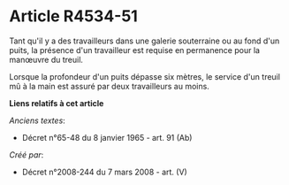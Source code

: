 # Article R4534-51

Tant qu'il y a des travailleurs dans une galerie souterraine ou au fond d'un puits, la présence d'un travailleur est requise
en permanence pour la manœuvre du treuil.

Lorsque la profondeur d'un puits dépasse six mètres, le service d'un treuil mû à la main est assuré par deux travailleurs au
moins.

**Liens relatifs à cet article**

_Anciens textes_:

  - Décret n°65-48 du 8 janvier 1965 - art. 91 (Ab)

_Créé par_:

  - Décret n°2008-244 du 7 mars 2008 - art. (V)
